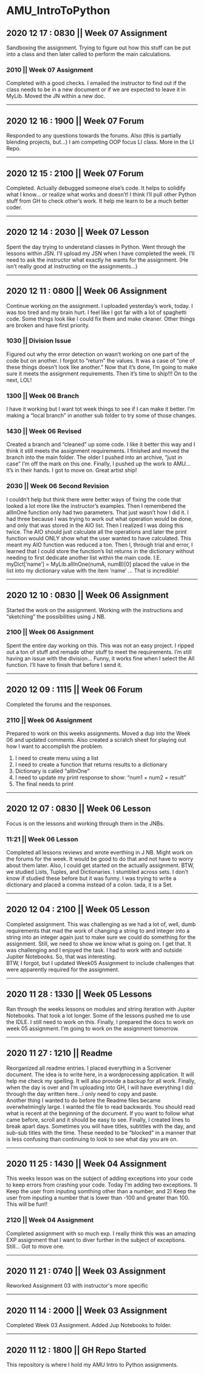 # AMU_IntroToPython

## 2020 12 17 : 0830 || Week 07 Assignment
Sandboxing the assignment. Trying to figure out how this stuff can be put into a class and then later called to perform the main calculations.

### 2010 || Week 07 Assignment
Completed with a good checks.  I emailed the instructor to find out if the class needs to be in a new document or if we are expected to leave it in MyLib. Moved the JN within a new doc.  

-----------------------------------------------------------------------------

## 2020 12 16 : 1900 || Week 07 Forum
Responded to any questions towards the forums.  Also (this is partially blending projects, but…) I am competing OOP focus LI class.  More in the LI Repo.

-----------------------------------------------------------------------------

## 2020 12 15 : 2100 || Week 07 Forum 
Completed.  Actually debugged someone else’s code.  It helps to solidify what I know… or realize what works and doesn’t!  I think I’ll pull other Python stuff from GH to check other’s work. It help me learn to be a much better coder.

-----------------------------------------------------------------------------

## 2020 12 14 : 2030 || Week 07 Lesson
Spent the day trying to understand classes in Python.  Went through the lessons within JSN.  I’ll upload my JSN when I have completed the week.  I’ll need to ask the instructor what exactly he wants for the assignment.  (He isn’t really good at instructing on the assignments…)

-----------------------------------------------------------------------------

## 2020 12 11 : 0800 || Week 06 Assignment
Continue working on the assignment.  I uploaded yesterday’s work, today.  I was too tired and my brain hurt.  I feel like I got far with a lot of spaghetti code.  Some things look like I could fix them and make cleaner.  Other things are broken and have first priority.  

### 1030 || Division Issue
Figured out why the error detection on wasn’t working on one part of the code but on another.  I forgot to “return” the values.  It was a case of “one of these things doesn’t look like another.”  Now that it’s done, I’m going to make sure it meets the assignment requirements.  Then it’s time to ship!!!  On to the next, LOL!

### 1300 || Week 06 Branch
I have it working but I want tot week things to see if I can make it better.  I’m making a “local branch” in another sub folder to try some of those changes.  

### 1430 || Week 06 Revised
Created a branch and “cleaned” up some code.  I like it better this way and I think it still meets the assignment requirements.  I finished and moved the branch into the main folder.  The older I pushed into an archive, “just in case” I’m off the mark on this one.  Finally, I pushed up the work to AMU… It’s in their hands.  I got to move on.  Great artist ship!

### 2030 || Week 06 Second Revision
I couldn’t help but think there were better ways of fixing the code that looked a lot more like the instructor’s examples.  Then I remembered the allInOne function only had two parameters.  That just wasn’t how I did it.  I had three because I was trying to work out what operation would be done, and only that was stored in the AIO list.  Then I realized I was doing this twice.  The AIO should just calculate all the operations and later the print function would ONLY show what the user wanted to have calculated.  This meant my AIO function was reduced a ton. 
Then I, through trial and error, I learned that I could store the function’s list returns in the dictionary without needing to first dedicate another list within the main code.  I.E.  myDict[‘name’] = MyLib.allInOne(numA, numB)[0] placed the value in the list into my dictionary value with the item ‘name’  … That is incredible!

-----------------------------------------------------------------------------

## 2020 12 10 : 0830 || Week 06 Assignment
Started the work on the assignment.  Working with the instructions and “sketching” the possibilities using J NB.

### 2100 || Week 06 Assignment
Spent the entire day working on this.  This was not an easy project.  I ripped out a ton of stuff and remade other stuff to meet the requirements.  I’m still having an issue with the division… Funny, it works fine when I select the All function. I’ll have to finish that before I send it.  

-----------------------------------------------------------------------------

## 2020 12 09 : 1115 || Week 06 Forum
Completed the forums and the responses.  

### 2110 || Week 06 Assignment
Prepared to work on this weeks assignments.  Moved a dup into the Week 06 and updated comments.  Also created a scratch sheet for playing out how I want to accomplish the problem.  
1. I need to create menu using a list
2. I need to create a function that returns results to a dictionary
3. Dictionary is called “allInOne”
4. I need to update my print response to show: “num1 + num2 = result”
5. The final needs to print 

-----------------------------------------------------------------------------

## 2020 12 07 : 0830 || Week 06 Lesson
Focus is on the lessons and working through them in the JNBs.

### 11:21 || Week 06 Lesson
Completed all lessons reviews and wrote everthing in J NB. Might work on the forums for the week.  It would be good to do that and not have to worry about them later.  Also, I could get started on the actually assignment.  BTW, we studied Lists, Tuples, and Dictionaries.  I stumbled across sets.  I don’t know if studied these before but it was funny.  I was trying to write a dictionary and placed a comma instead of a colon.  tada, it is a Set.  

-----------------------------------------------------------------------------

## 2020 12 04 : 2100 || Week 05 Lesson
Completed assignment.  This was challenging as we had a lot of, well, dumb requirements that mad the work of changing a string to and integer into a string into an integer again just to make sure we could do something for the assignment.  Still, we need to show we know what is going on. I get that.  It was challenging and I enjoyed the task.  I had to work with and outside Jupiter Notebooks.  So, that was interesting.  
BTW, I forgot, but I updated Week05 Assignment to include challenges that were apparently required for the assignment.  

-----------------------------------------------------------------------------

## 2020 11 28 : 1330 || Week 05 Lessons
Ran through the weeks lessons on modules and string iteration with Jupiter Notebooks.  That took a lot longer.  Some of the lessons pushed me to use the IDLE.  I still need to work on this.  Finally, I prepared the docs to work on week 05 assignment.  I’m going to work on the assignment tomorrow.

-----------------------------------------------------------------------------

## 2020 11 27 : 1210 || Readme
Reorganized all readme entries.  I placed everything in a Scrivener document.  The idea is to write here, in a wordprocessing application.  It will help me check my spelling.  It will also provide a backup for all work.  Finally, when the day is over and I’m uploading into GH, I will have everything I did through the day written here…I only need to copy and paste.  
Another thing I wanted to do before the Readme files became overwhelmingly large.  I wanted the file to read backwards.  You should read what is recent at the beginning of the document.  If you want to follow what came before, scroll and it should be easy to see.  Finally, I created lines to break apart days.  Sometimes you will have titles, subtitles with the day, and sub-sub titles with the time.  These needed to be “blocked” in a manner that is less confusing than continuing to look to see what day you are on.  

-----------------------------------------------------------------------------

## 2020 11 25 : 1430 || Week 04 Assignment
This weeks lesson was on the subject of adding exceptions into your code to keep errors from crashing your code.  Today I'm adding two exceptions.  1) Keep the user from inputing somthing other than a number, and 2) Keep the user from inputing a number that is lower than -100 and greater than 100.  This will be fun!!

### 2120 || Week 04 Assignment
Completed assignment with so much exp.  I really think this was an amazing EXP assignment that I want to diver further in the subject of exceptions.  Still... Got to move one.

-----------------------------------------------------------------------------

## 2020 11 21 : 0740 || Week 03 Assignment
Reworked Assignment 03 with instructor's more specific 

-----------------------------------------------------------------------------

## 2020 11 14 : 2000 || Week 03 Assignment
Completed Week 03 Assignment.  Added Jup Notebooks to folder.  

-----------------------------------------------------------------------------

## 2020 11 12 : 1800 || GH Repo Started
This repository is where I hold my AMU Intro to Python assignments.  
